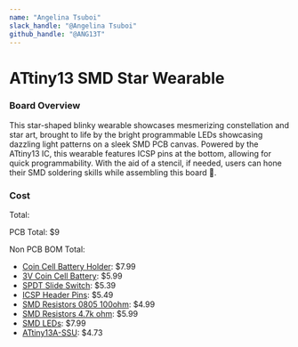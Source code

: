 ```yaml
---
name: "Angelina Tsuboi"
slack_handle: "@Angelina Tsuboi"
github_handle: "@ANG13T"
---
```


# ATtiny13 SMD Star Wearable

### Board Overview
This star-shaped blinky wearable showcases mesmerizing constellation and star art, brought to life by the bright programmable LEDs showcasing dazzling light patterns on a sleek SMD PCB canvas. Powered by the ATtiny13 IC, this wearable features ICSP pins at the bottom, allowing for quick programmability. With the aid of a stencil, if needed, users can hone their SMD soldering skills while assembling this board 🌟.

### Cost
Total: 

PCB Total: $9

Non PCB BOM Total:

- [Coin Cell Battery Holder](https://www.amazon.com/Hxchen-BS-6DIP-Electrical-Lithium-Battery/dp/B07VZCXQJ3/ref=sr_1_4?crid=137ZLMXB341HN&dib=eyJ2IjoiMSJ9.FAZfUVjx-amvVZQFDQayx1DTAELAT7UHsjt1i3umGrmq6VrMWubXK4cR3pBM2OXSFJxGxn66Rqdb75hRqESjyekIWibwSGPvcUW_ZunogmkfUMXzrjglRcwq7rYWKGZNgoAJeeKDEVF0zIDRyL6-7NgC4t-UccmiJd2TyywsCXh8i3oRKWlyLkxmMmLMCbIMxj1R2Xmxx2ad2woiqsd3-W30hNI-EFuWxWSaqX6obgs.yfpnrf9w42S0wzco9R1xrDe15wqjDZEtSnvYh6hZCOk&dib_tag=se&keywords=smd+3v+coin+battery+holder&qid=1711984515&sprefix=sm3v+coin+battery+holder%2Caps%2C280&sr=8-4): $7.99
- [3V Coin Cell Battery](https://www.amazon.com/LiCB-CR2032-Lithium-Battery-10-Pack/dp/B071D4DKTZ/ref=sr_1_7?crid=1S3G5YBWB3BRE&dib=eyJ2IjoiMSJ9.bDz2iaX_geo6C_G1I5ucCSGZaYp8caqzjiwddTfxVtc8_8tHbLnVF8rMzk-mkwg04mJ6obyYIqQGZUpACYCZ5lnXn9nGypEf45t46hUi6eEiFvew0RbMfK0udv3dqnUhkzPikNvxi4gPwBEiMHdZ8e-exyI2_pzWSlyBi4cYkWVYXd51sT2QrJZKuUqhofcd4u3LqAC1kbJyYZh5DqHmLS8Sxh_mMKrYphv7fQRuspyrfA6JVP1bw9beFWpZHGH9drfXg6IiSUj4L9D32pNFpSFs5o7dPN2TV0icnrw3qKA.Rmmm3N3AgkriWudaT8TdFe4-ypdy_AJakXMsLmsvbZ4&dib_tag=se&keywords=3v+coin+battery&qid=1711984455&sprefix=3v+coin+%2Caps%2C224&sr=8-7): $5.99
- [SPDT Slide Switch](https://www.amazon.com/HiLetgo-SS-12D00-Toggle-Switch-Vertical/dp/B07RTJDW27/ref=sr_1_4?crid=YSA37ZYTWJQM&dib=eyJ2IjoiMSJ9.PYS6HCski7gW11Gq-UAeSQj8SBHSzD180cI1nbGWcXK7Dp06lM6zqNPosuPfLqegQ29oD6GP43aZ2oQ7HufjJKxJoQa29J9V1qqDfY7xrDITYNDThTADT1Gb7MJ1lGHxxEUfLo0-HmNX2Pw2aps1ZDC2OouDXuql8rgg_iSnBk5f96bTT1qDLb5LiIe8LEK_J7a_p7IdSRM-xkNgEVdadux_Ph7K5sw5lQGPgPY9WUo.D57jUh1Qg1oihDNW_TS585ED9jITCtneSdJriPzYjFE&dib_tag=se&keywords=SPDT+Slide+Switch&qid=1711984557&sprefix=smd+3v+coin+battery+holder%2Caps%2C217&sr=8-4): $5.39
- [ICSP Header Pins](https://www.amazon.com/HiLetgo-20pcs-2-54mm-Single-Header/dp/B07R5QDL8D/ref=sr_1_1?crid=1ZI2WW0K1UVV1&dib=eyJ2IjoiMSJ9.Z03ljbfhyANmY1ei8JGMUZUuJhL7NIIz_sZfPmKCuuLMyPUidCW-W9ajkEJF_-4pGROeiR-EtswTIiK2-ENCvRDHStqMNh12OQEc-WsApX7tPj7BYr7RSHcZZPjcr9f0ezhpHCnXm648DM0qyWu4A2P6OAJ4Rvr6yMPrdsgtjU87Y_L3_9ZwKS2zViIR4PV9gIL0GEzgfPFof8N3aM8QEzWb3Am2GmZUarzgZFB3xbU.jlylI_o6_j4RsvPgvDTgjY2OJimpUz3He-sX-1QYATA&dib_tag=se&keywords=ICSP+Header+Pins&qid=1711984579&sprefix=icsp+header+pins%2Caps%2C292&sr=8-1): $5.49
- [SMD Resistors 0805 100ohm](https://www.amazon.com/Chanzon-Resistor-Tolerance-Resistors-Certificated/dp/B08R8BQGDX/ref=sr_1_1?crid=2QWOKWJ1CDEL5&dib=eyJ2IjoiMSJ9.ToiECrG3n_2uZyigwZtzI8J7MhQvMvS8VHcOXC7XkwhH1J0il7JkUTf5TuG8hdQfaFJapTpRvc__abcBNFAz5X-FsRtf9XmJiJvJwj7dTdttk26BJ-Hj0eSJbBKojQqPfQV4nsT0fv59QTmZcYxsepVhHAg16B6FUEi9sf1mXKhwewYrRc3E3Zf-bXB7eNgQ4hNMWa02g8dSCsVN2A637lsm1wxFMzk4O7lvyictXZk.X3ACTPlfG_T_scdkahRXDIYvJ6CVPkZGUva2qDO3GlQ&dib_tag=se&keywords=smd+resistors+100+ohm+0805&qid=1711984634&sprefix=smd+resistors+100+ohm+080%2Caps%2C230&sr=8-1): $4.99
- [SMD Resistors 4.7k ohm](https://www.amazon.com/Chanzon-Resistor-Tolerance-Resistors-Certificated/dp/B08QRZ1G1G/ref=sr_1_2?crid=7I9SSIVUXIRZ&dib=eyJ2IjoiMSJ9.3CZdcymc-qiThgGRfNUB8F_TQmqcwSepIdKEFEAY1XsqFS2a2H41v19jo9u2rUbW7xouUYhGww-92dT4Gqus_bV1aSX8rysh9oNl4ZHJ77_vVT5p47ROKc0CnbmhRIVrkN_d31Ktt0PjPZwcP55Bqno9NEHC8cfiMzmMSAGaiv_09pXChsm3xTIZVWJ5JkH6seUbWGN11FDsTqIFYnCWcviKfURUIdvIJ5s8lJSpUr4.Md8Qn5V2-F0h6iX7uPnjq_uJzZ1tee6DTvgu3pD_BoE&dib_tag=se&keywords=smd+resistors+4.7k+ohm+0805&qid=1711984676&sprefix=smd+resistors+4.7k+ohm+0805%2Caps%2C208&sr=8-2): $5.99
- [SMD LEDs](https://www.amazon.com/Assorted-Lighting-Electronics-Components-Emitting/dp/B09XZNT471/ref=sr_1_3?crid=2ZWCQ9DTMCF4M&dib=eyJ2IjoiMSJ9.sDwHTS4D2DIKr3cdVtjfim0V7TpCzw4AF9EMmGS_if0eo9v_T1kMIaTbcPaoZbpMmKQgrFglZJdEecoMTXmCaykQepw33KVrEolM0VbhVevNEW7ypKZPOb9YhM2F7Q9KF5I-cWUAOdiSlqzJ5GHi6jEsOAC0zjzb-keFIm-UgsFV146o-BpqE8uHu2uMRfUqPCvLQdgTAYPdxIXvGlkYEsj8UzMMcJiEuazCPYKxiSQ.3DteHtKt1BeG-KHRvYo0YtbTwnB8TzS_kqCd1-G8oHg&dib_tag=se&keywords=0603+smd+led&qid=1711984402&sprefix=0603+smd+%2Caps%2C373&sr=8-3):  $7.99
- [ATtiny13A-SSU](https://www.aliexpress.us/item/3256805886404756.html?spm=a2g0o.productlist.main.11.739f7adc3zUVWt&algo_pvid=2c67ae99-56bd-4efd-a7cd-d74647ab97e4&algo_exp_id=2c67ae99-56bd-4efd-a7cd-d74647ab97e4-5&pdp_npi=4%40dis%21USD%214.73%214.73%21%21%214.73%214.73%21%402103237317119850009201244e5dc3%2112000035602944482%21sea%21US%210%21AB&curPageLogUid=LQ37zN2AT2KD&utparam-url=scene%3Asearch%7Cquery_from%3A): $4.73
